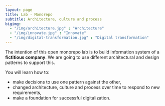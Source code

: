 ```yaml
---
layout: page
title: Lab - Monorepo
subtitle: Architecture, culture and process
bigimg:
  - "/img/architecture.jpg" : "Architecture"
  - "/img/innovate.jpg" : "Innovate"
  - "/img/digital-transformation.jpg" : "Digital transformation"
---
```


The intention of this open monorepo lab is to build information system of a **fictitious company**. We are going to use different architectural and design patterns to support this.

You will learn how to:
- make decisions to use one pattern against the other,
- changed architecture, culture and process over time to respond to new requirements,
- make a foundation for successful digitalization.


